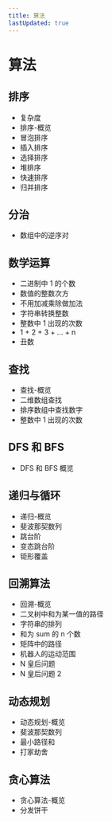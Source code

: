 ```yaml
---
title: 算法
lastUpdated: true
---
```


# 算法

## 排序

- 复杂度
- 排序-概览
- 冒泡排序
- 插入排序
- 选择排序
- 堆排序
- 快速排序
- 归并排序

## 分治

- 数组中的逆序对

## 数学运算

- 二进制中 1 的个数
- 数值的整数次方
- 不用加减乘除做加法
- 字符串转换整数
- 整数中 1 出现的次数
- 1 + 2 + 3 + ... + n
- 丑数

## 查找

- 查找-概览
- 二维数组查找
- 排序数组中查找数字
- 整数中 1 出现的次数

## DFS 和 BFS

- DFS 和 BFS 概览

## 递归与循环

- 递归-概览
- 斐波那契数列
- 跳台阶
- 变态跳台阶
- 钜形覆盖

## 回溯算法

- 回溯-概览
- 二叉树中和为某一值的路径
- 字符串的排列
- 和为 sum 的 n 个数
- 矩阵中的路径
- 机器人的运动范围
- N 皇后问题
- N 皇后问题 2

## 动态规划

- 动态规划-概览
- 斐波那契数列
- 最小路径和
- 打家劫舍

## 贪心算法

- 贪心算法-概览
- 分发饼干
